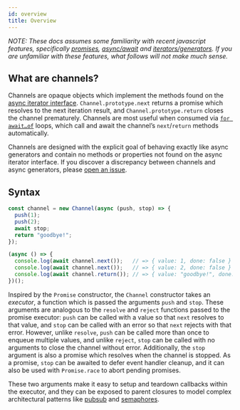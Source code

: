 ```yaml
---
id: overview
title: Overview
---
```


*NOTE: These docs assumes some familiarity with recent javascript features, specifically [promises](https://developer.mozilla.org/en-US/docs/Learn/JavaScript/Asynchronous/Promises), [async/await](https://developer.mozilla.org/en-US/docs/Learn/JavaScript/Asynchronous/Async_await) and [iterators/generators](https://developer.mozilla.org/en-US/docs/Web/JavaScript/Guide/Iterators_and_Generators). If you are unfamiliar with these features, what follows will not make much sense.*

## What are channels?

Channels are opaque objects which implement the methods found on the [async iterator interface](https://github.com/Microsoft/TypeScript/blob/master/lib/lib.es2018.asynciterable.d.ts). `Channel.prototype.next` returns a promise which resolves to the next iteration result, and `Channel.prototype.return` closes the channel prematurely. Channels are most useful when consumed via [`for await…of`](https://developer.mozilla.org/en-US/docs/Web/JavaScript/Reference/Statements/for-await...of) loops, which call and await the channel’s `next`/`return` methods automatically.

Channels are designed with the explicit goal of behaving exactly like async generators and contain no methods or properties not found on the async iterator interface. If you discover a discrepancy between channels and async generators, please [open an issue](https://github.com/channeljs/channel/issues/new).

## Syntax

```js
const channel = new Channel(async (push, stop) => {
  push(1);
  push(2);
  await stop;
  return "goodbye!";
});

(async () => {
  console.log(await channel.next());   // => { value: 1, done: false }
  console.log(await channel.next());   // => { value: 2, done: false }
  console.log(await channel.return()); // => { value: "goodbye!", done: true }
})();
```

Inspired by the `Promise` constructor, the `Channel` constructor takes an *executor*, a function which is passed the arguments `push` and `stop`. These arguments are analogous to the `resolve` and `reject` functions passed to the promise executor: `push` can be called with a value so that `next` resolves to that value, and `stop` can be called with an error so that `next` rejects with that error. However, unlike `resolve`, `push` can be called more than once to enqueue multiple values, and unlike `reject`, `stop` can be called with no arguments to close the channel without error. Additionally, the `stop` argument is also a promise which resolves when the channel is stopped. As a promise, `stop` can be awaited to defer event handler cleanup, and it can also be used with `Promise.race` to abort pending promises.

These two arguments make it easy to setup and teardown callbacks within the executor, and they can be exposed to parent closures to model complex architectural patterns like [pubsub](packages/pubsub) and [semaphores](packages/limiters).
